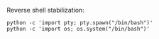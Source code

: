 Reverse shell stabilization:
```console
python -c 'import pty; pty.spawn("/bin/bash")'
python -c 'import os; os.system("/bin/bash")'
```